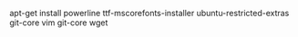 apt-get install powerline ttf-mscorefonts-installer ubuntu-restricted-extras git-core vim git-core wget
